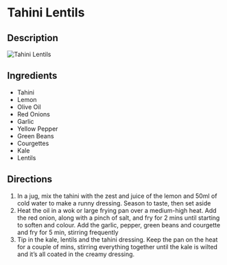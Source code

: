 # Tahini Lentils

## Description
![Tahini Lentils](https://www.themealdb.com/images/media/meals/vpxyqt1511464175.jpg "Tahini Lentils")

## Ingredients
- Tahini
- Lemon
- Olive Oil
- Red Onions
- Garlic
- Yellow Pepper
- Green Beans
- Courgettes
- Kale
- Lentils

## Directions
1. In a jug, mix the tahini with the zest and juice of the lemon and 50ml of cold water to make a runny dressing. Season to taste, then set aside
2. Heat the oil in a wok or large frying pan over a medium-high heat. Add the red onion, along with a pinch of salt, and fry for 2 mins until starting to soften and colour. Add the garlic, pepper, green beans and courgette and fry for 5 min, stirring frequently
3. Tip in the kale, lentils and the tahini dressing. Keep the pan on the heat for a couple of mins, stirring everything together until the kale is wilted and it’s all coated in the creamy dressing.
